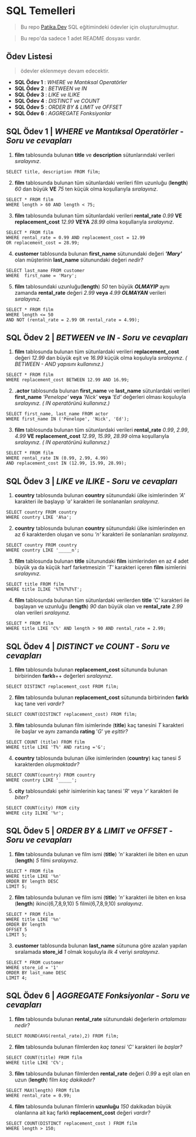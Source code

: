 # SQL Temelleri

> Bu repo [Patika.Dev](https://academy.patika.dev/tr/paths) SQL eğitimindeki ödevler için oluşturulmuştur.

>Bu repo'da sadece 1 adet README dosyası vardır.
## Ödev Listesi
>ödevler eklenmeye devam edecektir.
* **SQL Ödev 1** : *WHERE ve Mantıksal Operatörler*
* **SQL Ödev 2** : *BETWEEN ve IN*
* **SQL Ödev 3** : *LIKE ve ILIKE*
* **SQL Ödev 4** : *DISTINCT ve COUNT*
* **SQL Ödev 5** : *ORDER BY & LIMIT ve OFFSET*
* **SQL Ödev 6** : *AGGREGATE Fonksiyonlar*


## SQL Ödev 1 | *WHERE ve Mantıksal Operatörler* - *Soru ve cevapları*

1. **film** tablosunda bulunan **title** ve **description** sütunlarındaki verileri *sıralayınız*.

```
SELECT title, description FROM film;
```

2. **film** tablosunda bulunan tüm sütunlardaki verileri film uzunluğu (**length**) *60* dan büyük **VE** *75* ten küçük olma koşullarıyla *sıralayınız*.

```
SELECT * FROM film
WHERE length > 60 AND length < 75;
```

3. **film** tablosunda bulunan tüm sütunlardaki verileri **rental_rate** *0.99* **VE** **replacement_cost** *12.99* **VEYA** *28.99* olma koşullarıyla *sıralayınız*.

```
SELECT * FROM film
WHERE rental_rate = 0.99 AND replacement_cost = 12.99
OR replacement_cost = 28.99;
```

4. **customer** tablosunda bulunan **first_name** sütunundaki değeri ***'Mary'*** olan müşterinin **last_name** sütunundaki değeri *nedir?*

```
SELECT last_name FROM customer
WHERE  first_name = 'Mary';
```

5. **film** tablosundaki uzunluğu(**length**) *50* ten büyük ***OLMAYIP*** aynı zamanda **rental_rate** değeri *2.99* **veya** *4.99* ***OLMAYAN*** verileri *sıralayınız*.

```
SELECT * FROM film
WHERE length <= 50
AND NOT (rental_rate = 2.99 OR rental_rate = 4.99);
```

## SQL Ödev 2 | *BETWEEN ve IN* - *Soru ve cevapları*

1. **film** tablosunda bulunan tüm sütunlardaki verileri **replacement_cost** değeri *12.99* dan büyük eşit ve *16.99* küçük olma koşuluyla *sıralayınız*. *( BETWEEN - AND yapısını kullanınız.)*

```
SELECT * FROM film
WHERE replacement_cost BETWEEN 12.99 AND 16.99;
```

2. **.actor** tablosunda bulunan **first_name** ve **last_name** sütunlardaki verileri **first_name** *'Penelope'* **veya** *'Nick'* **veya** *'Ed'* değerleri olması koşuluyla *sıralayınız.* *( IN operatörünü kullanınız.)*

```
SELECT first_name, last_name FROM actor
WHERE first_name IN ('Penelope', 'Nick', 'Ed');
```

3. **film** tablosunda bulunan tüm sütunlardaki verileri **rental_rate** *0.99*, *2.99*, *4.99* **VE** **replacement_cost** *12.99*, *15.99*, *28.99* olma koşullarıyla *sıralayınız.* *( IN operatörünü kullanınız.)*

```
SELECT * FROM film
WHERE rental_rate IN (0.99, 2.99, 4.99)
AND replacement_cost IN (12.99, 15.99, 28.99);
```
## SQL Ödev 3 | *LIKE ve ILIKE* - *Soru ve cevapları* 

1. **country** tablosunda bulunan **country** sütunundaki ülke isimlerinden *'A'* karakteri ile başlayıp *'a'* karakteri ile sonlananları *sıralayınız.*

```
SELECT country FROM country
WHERE country LIKE 'A%a';
```

2. **country** tablosunda bulunan **country** sütunundaki ülke isimlerinden en az *6* karakterden oluşan ve sonu *'n'* karakteri ile sonlananları *sıralayınız.*

```
SELECT country FROM country
WHERE country LIKE '_____n';
```

3. **film** tablosunda bulunan **title** sütunundaki **film** isimlerinden en az *4* adet büyük ya da küçük harf farketmesizin *'T'* karakteri içeren **film** isimlerini *sıralayınız.*

```
SELECT title FROM film
WHERE title ILIKE '%T%T%T%T';
```

4. **film** tablosunda bulunan tüm sütunlardaki verilerden **title** *'C'* karakteri ile başlayan ve uzunluğu (**length**) *90* dan büyük olan ve **rental_rate** *2.99* olan verileri *sıralayınız.*

```
SELECT * FROM film
WHERE title LIKE 'C%' AND length > 90 AND rental_rate = 2.99; 
```

## SQL Ödev 4 | *DISTINCT ve COUNT* - *Soru ve cevapları* 

1. **film** tablosunda bulunan **replacement_cost** sütununda bulunan birbirinden **farklı**++ değerleri *sıralayınız*.

```
SELECT DISTINCT replacement_cost FROM film;
```

2. **film** tablosunda bulunan **replacement_cost** sütununda birbirinden **farklı** kaç tane veri *vardır?*

```
SELECT COUNT(DISTINCT replacement_cost) FROM film;
```

3. **film** tablosunda bulunan film isimlerinde (**title**) kaç tanesini *T* karakteri ile başlar ve aynı zamanda **rating** '*G*' ye *eşittir?*

```
SELECT COUNT (title) FROM film
WHERE title LIKE 'T%' AND rating ='G';
```

4. **country** tablosunda bulunan ülke isimlerinden (**country**) kaç tanesi *5* karakterden *oluşmaktadır?*

```
SELECT COUNT(country) FROM country
WHERE country LIKE '_____';
```

5. **city** tablosundaki şehir isimlerinin kaç tanesi '*R*' veya '*r*' karakteri ile *biter?*

```
SELECT COUNT(city) FROM city
WHERE city ILIKE '%r';
```

## SQL Ödev 5 | *ORDER BY & LIMIT ve OFFSET* - *Soru ve cevapları* 

1. **film** tablosunda bulunan ve film ismi (**title**) *'n'* karakteri ile biten en uzun (**length**) *5* filmi *sıralayınız*.

```
SELECT * FROM film
WHERE title LIKE '%n'
ORDER BY length DESC
LIMIT 5;
```

2. **film** tablosunda bulunan ve film ismi (**title**) *'n'* karakteri ile biten en kısa (**length**) ikinci(6,7,8,9,10) 5 filmi(6,7,8,9,10) *sıralayınız*.


```
SELECT * FROM film
WHERE title LIKE '%n'
ORDER BY length
OFFSET 5
LIMIT 5;
```

3. **customer** tablosunda bulunan **last_name** sütununa göre azalan yapılan sıralamada **store_id** *1* olmak koşuluyla *ilk 4* veriyi *sıralayınız*.


```
SELECT * FROM customer
WHERE store_id = '1' 
ORDER BY last_name DESC
LIMIT 4;
```

## SQL Ödev 6 | *AGGREGATE Fonksiyonlar* - *Soru ve cevapları*

1. **film** tablosunda bulunan **rental_rate** sütunundaki değerlerin *ortalaması* *nedir?*

```
SELECT ROUND(AVG(rental_rate),2) FROM film;
```

2. **film** tablosunda bulunan filmlerden *kaç tanesi* *'C'* karakteri ile *başlar?*

```
SELECT COUNT(title) FROM film 
WHERE title LIKE 'C%';
```

3. **film** tablosunda bulunan filmlerden **rental_rate** değeri *0.99* a eşit olan en uzun (**length**) film *kaç dakikadır?*

```
SELECT MAX(length) FROM film
WHERE rental_rate = 0.99;
```

4. **film** tablosunda bulunan filmlerin **uzunluğu** *150* dakikadan büyük olanlarına ait kaç farklı **replacement_cost** değeri *vardır?*

```
SELECT COUNT(DISTINCT replacement_cost ) FROM film
WHERE length > 150;
```
